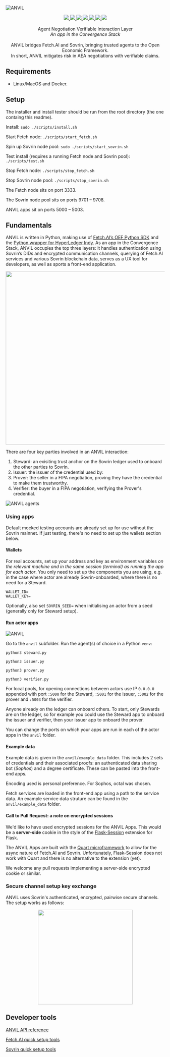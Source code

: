 ![ANVIL](./assets/anvil_logo_colour.png)

<p align="center">
    <a href="https://github.com/fetchai" alt="Fetch.AI version: Public Release 2">
        <img src="./assets/fetch_version.svg" />
    </a>
    <a href="https://github.com/hyperledger/indy-sdk" alt="Hyperledger Indy version: 1.8.2">
        <img src="./assets/sovrin_version.svg" />
    </a>
    <a href="https://github.com/fetchai" alt="Fetch.AI local: supported">
        <img src="./assets/fetch_local.svg" />
    </a>
    <a href="https://github.com/fetchai" alt="Fetch.AI testnet: supported">
        <img src="./assets/fetch_testnet.svg" />
    </a>
    <a href="https://github.com/hyperledger/indy-sdk" alt="Sovrin local: supported">
        <img src="./assets/sovrin_local.svg" />
    </a>
    <a href="https://github.com/hyperledger/indy-sdk" alt="Sovrin testnet: in progress">
        <img src="./assets/sovrin_testnet.svg" />
    </a>
    <a href="https://github.com/hyperledger/indy-sdk" alt="Sovrin mainnet: in progress">
        <img src="./assets/sovrin_mainnet.svg" />
    </a>
    <br><br>
    Agent Negotiation Verifiable Interaction Layer
    <br>
    <i>An app in the Convergence Stack</i>
    <br><br>
    ANVIL bridges Fetch.AI and Sovrin, bringing trusted agents to the Open Economic Framework.
    <br>
    In short, ANVIL mitigates risk in AEA negotiations with verifiable claims.
</p>

## Requirements

- Linux/MacOS and Docker.

## Setup

The installer and install tester should be run from the root directory (the one containg this readme).

Install: `sudo ./scripts/install.sh`

Start Fetch node: `./scripts/start_fetch.sh`

Spin up Sovrin node pool: `sudo ./scripts/start_sovrin.sh`

Test install (requires a running Fetch node and Sovrin pool): `./scripts/test.sh`

Stop Fetch node: `./scripts/stop_fetch.sh`

Stop Sovrin node pool: `./scripts/stop_sovrin.sh`

The Fetch node sits on port 3333.

The Sovrin node pool sits on ports 9701 – 9708.

ANVIL apps sit on ports 5000 – 5003.

## Fundamentals

ANVIL is written in Python, making use of [Fetch.AI’s OEF Python SDK](https://github.com/fetchai/oef-sdk-python) and the [Python wrapper for HyperLedger Indy](https://github.com/hyperledger/indy-sdk/tree/master/wrappers/python). As an app in the Convergence Stack, ANVIL occupies the top three layers: it handles authentication using Sovrin’s DIDs and encrypted communication channels, querying of Fetch.AI services and various Sovrin blockchain data, serves as a UX tool for developers, as well as sports a front-end application.

<p align="center">
    <img src="./assets/anvil_stack.png" width="550" />
</p>

There are four key parties involved in an ANVIL interaction:
1. Steward: an exisiting trust anchor on the Sovrin ledger used to onboard the other parties to Sovrin.
2. Issuer: the issuer of the credential used by:
3. Prover: the seller in a FIPA negotiation, proving they have the credential to make them trustworthy.
4. Verifier: the buyer in a FIPA negotiation, verifying the Prover's credential.

![ANVIL agents](./assets/agents.png)

### Using apps

Default mocked testing accounts are already set up for use without the Sovrin mainnet. If just testing, there's no need to set up the wallets section below.

#### Wallets

For real accounts, set up your address and key as environment variables *on the relevant machine and in the same session (terminal) as running the app for each actor*. You only need to set up the components you are using, e.g. in the case where actor are already Sovrin-onboarded, where there is no need for a Steward.

```
WALLET_ID=
WALLET_KEY=
```

Optionally, also set `SOVRIN_SEED=` when initialising an actor from a seed (generally only for Steward setup).

#### Run actor apps

![ANVIL](./assets/issuer_app.png)

Go to the `anvil` subfolder. Run the agent(s) of choice in a Python `venv`:

```
python3 steward.py
```
```
python3 issuer.py
```
```
python3 prover.py
```
```
python3 verifier.py
```

For local pools, for opening connections between actors use IP `0.0.0.0` appended with port `:5000` for the Steward, `:5001` for the issuer, `:5002` for the prover and `:5003` for the verifier.

Anyone already on the ledger can onboard others. To start, only Stewards are on the ledger, so for example you could use the Steward app to onboard the issuer and verifier, then your issuer app to onboard the prover.

You can change the ports on which your apps are run in each of the actor apps in the `anvil` folder.

#### Example data

Example data is given in the `anvil/example_data` folder. This includes 2 sets of credentials and their associated proofs: an authenticated data sharing bot (_Sophos_) and a degree certificate. These can be pasted into the front-end apps.

Encoding used is personal preference. For Sophos, octal was chosen.

Fetch services are loaded in the front-end app using a path to the service data. An example service data struture can be found in the `anvil/example_data` folder.

#### Call to Pull Request: a note on encrypted sessions

We'd like to have used encrypted sessions for the ANVIL Apps. This would be a **server-side** cookie in the style of the [Flask-Session](https://pythonhosted.org/Flask-Session/) extension for Flask.

The ANVIL Apps are built with the [Quart microframework](https://github.com/xutaoding/quart) to allow for the async nature of Fetch.AI and Sovrin. Unfortunately, Flask-Session does not work with Quart and there is no alternative to the extension (yet).

We welcome any pull requests implementing a server-side encrypted cookie or similar.

### Secure channel setup key exchange

ANVIL uses Sovrin's authenticated, encrypted, pairwise secure channels. The setup works as follows:

<p align="center">
    <img src="./assets/secure_channel.png" width="300" />
</p>


## Developer tools

[ANVIL API reference](./API.md)

[Fetch.AI quick setup tools](https://github.com/OutlierVentures/Fetch.AI-Springboard)

[Sovrin quick setup tools](https://github.com/OutlierVentures/Sovrin-Springboard)
